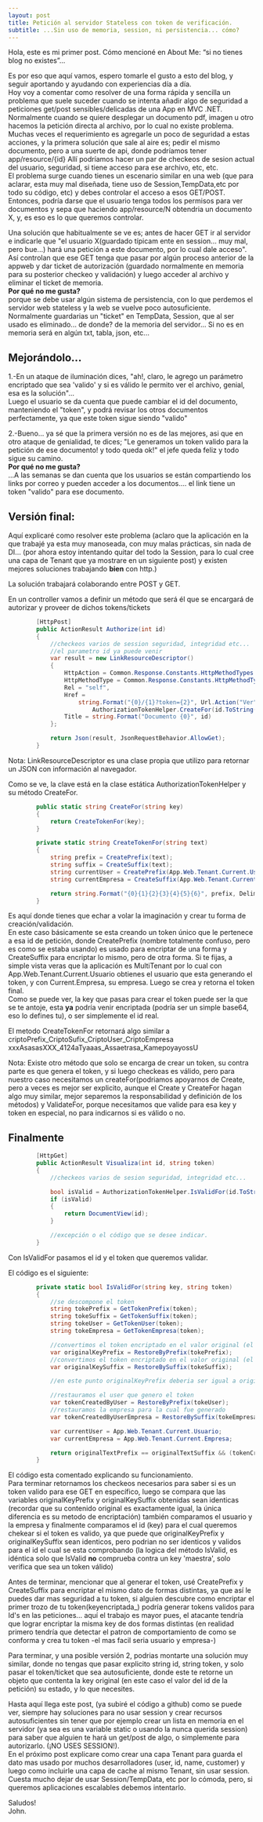 ```yaml
---
layout: post
title: Petición al servidor Stateless con token de verificación.
subtitle: ...Sin uso de memoria, session, ni persistencia... cómo?
---
```


Hola, este es mi primer post.
Cómo mencioné en About Me: “si no tienes blog no existes”...

Es por eso que aquí vamos, espero tomarle el gusto a esto del blog, y seguir aportando y ayudando con experiencias día a día.
<br>Hoy voy a comentar como resolver de una forma rápida y sencilla un problema que suele suceder cuando se intenta añadir algo de seguridad a peticiones get/post sensibles/delicadas de una App en MVC .NET.<br>
Normalmente cuando se quiere desplegar un documento pdf, imagen u otro hacemos la petición directa al archivo, por lo cual no existe problema. <br>
Muchas veces el requerimiento es agregarle un poco de seguridad a estas acciones, y la primera solución que sale al aire es; pedir el mismo documento, pero a una suerte de api, donde podríamos tener app/resource/{id}  Allí podríamos hacer un par de checkeos de sesion actual del usuario, seguridad, si tiene acceso para ese archivo, etc, etc. <br>
El problema surge cuando tienes un escenario similar en una web (que para aclarar, esta muy mal diseñada, tiene uso de Session,TempData,etc por todo su código, etc) y debes controlar el acceso a esos GET/POST. <br>
Entonces, podría darse que el usuario tenga todos los permisos para ver documentos y sepa que haciendo app/resource/N obtendria un documento X, y, es eso es lo que queremos controlar.

Una solución que habitualmente se ve es; antes de hacer GET ir al servidor e indicarle que "el usuario X(guardado típicam   ente en session... muy mal, pero bue...) hará una petición a este documento, por lo cual dale acceso". Así controlan que ese GET tenga que pasar por algún proceso anterior de la appweb y dar ticket de autorización (guardado normalmente en memoria para su posterior checkeo y validación) y luego acceder al archivo y eliminar el ticket de memoria.<br>
<b>Por qué no me gusta?</b><br> porque se debe usar algún sistema de persistencia, con lo que perdemos el servidor web stateless y la web se vuelve poco autosuficiente. Normalmente guardarias un "ticket" en TempData, Session, que al ser usado es eliminado... de donde? de la memoria del servidor... Si no es en memoria será en algún txt, tabla, json, etc...


Mejorándolo...
--------------

1.-En un ataque de iluminación dices, "ah!, claro, le agrego un parámetro encriptado que sea 'valido' y si es válido le permito ver el archivo, genial, esa es la solución"... <br>Luego el usuario se da cuenta que puede cambiar el id del documento, manteniendo el "token", y podrá revisar los otros documentos perfectamente, ya que este token sigue siendo "valido"

2.-Bueno... ya sé que la primera versión no es de las mejores, asi que en otro ataque de genialidad, te dices; "Le generamos un token valido para la petición de ese documento! y todo queda ok!" el jefe queda feliz y todo sigue su camino. <br>
<b>Por qué no me gusta?</b><br> ...A las semanas se dan cuenta que los usuarios se están compartiendo los links por correo y pueden acceder a los documentos.... el link tiene un token "valido" para ese documento.

Versión final:
--------------

Aquí explicaré como resolver este problema (aclaro que la aplicación en la que trabajé ya esta muy manoseada, con muy malas prácticas, sin nada de DI... (por ahora estoy intentando quitar del todo la Session, para lo cual cree una capa de Tenant que ya mostrare en un siguiente post) y existen mejores soluciones trabajando <b>bien</b> con http.)

La solución trabajará colaborando entre POST y GET.

En un controller vamos a definir un método que será él que se encargará de autorizar y proveer de dichos tokens/tickets

```cs
        [HttpPost]
        public ActionResult Authorize(int id)
        {
            //checkeos varios de session seguridad, integridad etc...
            //el parametro id ya puede venir 
            var result = new LinkResourceDescriptor()
            {
                HttpAction = Common.Response.Constants.HttpMethodTypes.Get,
                HttpMethodType = Common.Response.Constants.HttpMethodTypes.Get,
                Rel = "self",
                Href =
                    string.Format("{0}/{1}?token={2}", Url.Action("Ver", "Controler"), id,
                        AuthorizationTokenHelper.CreateFor(id.ToString())),
                Title = string.Format("Documento {0}", id)
            };

            return Json(result, JsonRequestBehavior.AllowGet);
        } 
```

Nota: LinkResourceDescriptor es una clase propia que utilizo para retornar un JSON con información al navegador.

Como se ve, la clave está en la clase estática AuthorizationTokenHelper y su método CreateFor. 

```cs
        public static string CreateFor(string key)
        {
            return CreateTokenFor(key);
        }

		private static string CreateTokenFor(string text)
        {
            string prefix = CreatePrefix(text);
            string suffix = CreateSuffix(text);
            string currentUser = CreatePrefix(App.Web.Tenant.Current.Usuario);
            string currentEmpresa = CreateSuffix(App.Web.Tenant.Current.Empresa);

            return string.Format("{0}{1}{2}{3}{4}{5}{6}", prefix, Delimiter, suffix, Delimiter, currentUser, Delimiter, currentEmpresa);
        }
```

Es aquí donde tienes que echar a volar la imaginación y crear tu forma de creación/validación.<br> En este caso básicamente se esta creando un token único que le pertenece a esa id de petición, donde CreatePrefix (nombre totalmente confuso, pero es como se estaba usando) es usado para encriptar de una forma y CreateSuffix para encriptar lo mismo, pero de otra forma. Si te fijas, a simple vista veras que la aplicación es MultiTenant por lo cual con App.Web.Tenant.Current.Usuario obtienes el usuario que esta generando el token, y con Current.Empresa, su empresa. Luego se crea y retorna el token final. <br>
Como se puede ver, la key que pasas para crear el token puede ser la que se te antoje, esta <b>ya</b> podría venir encriptada (podría ser un simple base64, eso lo defines tu), o ser simplemente el id real.

El metodo CreateTokenFor retornará algo similar a 
criptoPrefix_CriptoSufix_CriptoUser_CriptoEmpresa
xxxAsasasXXX_4124aTyaaas_Assaetrasa_KamepoyayossU

Nota: Existe otro método que solo se encarga de crear un token, su contra parte es que genera el token, y si luego checkeas es válido, pero para nuestro caso necesitamos un createFor(podriamos apoyarnos de Create, pero a veces es mejor ser explicito, aunque el Create y CreateFor hagan algo muy similar, mejor separemos la responsabilidad y definición de los métodos) y ValidateFor, porque necesitamos que valide para esa key y token en especial, no para indicarnos si es válido o no.


Finalmente
---------- 

```cs
        [HttpGet]
        public ActionResult Visualiza(int id, string token)
        {
            //checkeos varios de sesion seguridad, integridad etc...

            bool isValid = AuthorizationTokenHelper.IsValidFor(id.ToString(), token);
            if (isValid)
            {
                return DocumentView(id);
            }

            //excepción o el código que se desee indicar.
        }
```


Con IsValidFor pasamos el id y el token que queremos validar.

El código es el siguiente:

```cs
        private static bool IsValidFor(string key, string token)
        {
        	//se descompone el token
            string tokePrefix = GetTokenPrefix(token);
            string tokeSuffix = GetTokenSuffix(token);
            string tokeUser = GetTokenUser(token);
            string tokeEmpresa = GetTokenEmpresa(token);

            //convertimos el token encriptado en el valor original (el valor cuando se mando a crear)-->desencriptar primer metodo de encripatacion
            var originalKeyPrefix = RestoreByPrefix(tokePrefix);
            //convertimos el token encriptado en el valor original (el valor cuando se mando a crear)-->desencriptar segundo metodo de encripatacion
			var originalKeySuffix = RestoreBySuffix(tokeSuffix);

            //en este punto originalKeyPrefix deberia ser igual a originalKeySuffix

            //restauramos el user que genero el token
            var tokenCreatedByUser = RestoreByPrefix(tokeUser);
            //restauramos la empresa para la cual fue generado
            var tokenCreatedByUserEmpresa = RestoreBySuffix(tokeEmpresa);

            var currentUser = App.Web.Tenant.Current.Usuario;
            var currentEmpresa = App.Web.Tenant.Current.Empresa;

            return originalTextPrefix == originalTextSuffix && (tokenCreatedByUser == currentUser) && (tokenCreatedByUserEmpresa == currentEmpresa) && key == originalTextPrefix && key == originalTextSuffix ;
        }
```

El código esta comentado explicando su funcionamiento.<br>
Para terminar retornamos los checkeos necesarios para saber si es un token valido para ese GET en específico,
luego se compara que las variables originalKeyPrefix y originalKeySuffix obtenidas sean identicas (recordar que su contenido original es exactamente igual, la única diferencia es su metodo de encriptación) también comparamos el usuario y la empresa y finalmente comparamos el id (key) para el cual queremos chekear si el token es valido, ya que puede que originalKeyPrefix y originalKeySuffix sean identicos, pero podrian no ser identicos y validos para el id el cual se esta comprobando (la logica del método IsValid, es idéntica solo que IsValid <b>no</b> comprueba contra un key 'maestra', solo verifica que sea un token válido)

Antes de terminar, mencionar que al generar el token, usé CreatePrefix y CreateSuffix para encriptar el mismo dato de formas distintas, ya que así le puedes dar mas seguridad a tu token, si alguien descubre como encriptar el primer trozo de tu token(keyencriptada_) podría generar tokens validos para Id's en las peticiones... aquí el trabajo es mayor pues, el atacante tendría que lograr encriptar la misma key de dos formas distintas (en realidad primero tendría que detectar el patron de comportamiento de como se conforma y crea tu token -el mas facil seria usuario y empresa-)

Para terminar, y una posible versión 2, podrias montarte una solución muy similar, donde no tengas que pasar explicito string id, string token, y solo pasar el token/ticket que sea autosuficiente, donde este te retorne un objeto que contenta la key original (en este caso el valor del id de la petición) su estado, y lo que necesites.

Hasta aquí llega este post, (ya subiré el código a github) como se puede ver, siempre hay soluciones para no usar session y crear recursos autosuficientes sin tener que por ejemplo crear un lista en memoria en el servidor (ya sea es una variable static o usando la nunca querida session) para saber que alguien te hará un get/post de algo, o simplemente para autorizarlo. (¡NO USES SESSION!).
<br>
En el próximo post explicare como crear una capa Tenant para guarda el dato mas usado por muchos desarrolladores (user, id, name, customer) y luego como incluirle una capa de cache al mismo Tenant, sin usar session.<br>
Cuesta mucho dejar de usar Session/TempData, etc por lo cómoda, pero, si queremos aplicaciones escalables debemos intentarlo.

Saludos!<br>
John.